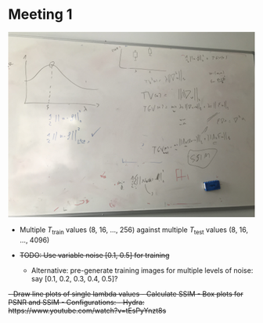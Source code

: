 # Meeting 1

![meeting-1.jpg](meeting-1.jpg)

- Multiple $T_{\text{train}}$ values (8, 16, ..., 256) against multiple $T_{\text{test}}$ values (8, 16, ..., 4096)

- <s>TODO: Use variable noise [0.1, 0.5] for training</s>
    - Alternative: pre-generate training images for multiple levels of noise: say [0.1, 0.2, 0.3, 0.4, 0.5]?
<s>
- Draw line plots of single lambda values
- Calculate SSIM
- Box plots for PSNR and SSIM
</s>

<s>
- Configurations:
    - Hydra: https://www.youtube.com/watch?v=tEsPyYnzt8s
</s>
